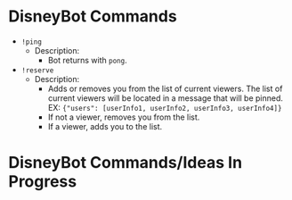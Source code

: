 # DisneyBot Commands
- `!ping`
  - Description:
    - Bot returns with `pong`.
- `!reserve`
  - Description:
    - Adds or removes you from the list of current viewers. The list of current viewers will be located in a message that will be pinned. EX: `{"users": [userInfo1, userInfo2, userInfo3, userInfo4]}`
    - If not a viewer, removes you from the list.
    - If a viewer, adds you to the list.
  
# DisneyBot Commands/Ideas In Progress

